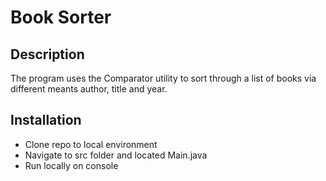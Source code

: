 # Book Sorter

## Description

The program uses the Comparator utility
to sort through a list of books via different meants
author, title and year.

## Installation

- Clone repo to local environment
- Navigate to src folder and located Main.java
- Run locally on console